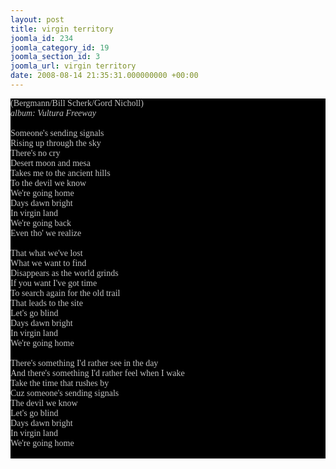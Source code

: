 ```yaml
---
layout: post
title: virgin territory
joomla_id: 234
joomla_category_id: 19
joomla_section_id: 3
joomla_url: virgin territory
date: 2008-08-14 21:35:31.000000000 +00:00
---
```

<span style="font-family: Times; color: #000000" class="Apple-style-span">
<div style="margin: 0px; padding: 0px; color: #8c8c8c; font-family: 'Book Antiqua',Palatino,'Times New Roman',Times,serif; font-size: 1em; background-color: #000000">
<span style="color: #c0c0c0" class="Apple-style-span">(Bergmann/Bill Scherk/Gord Nicholl)<br />
<i>album: Vultura Freeway</i><br />
<br />
Someone's sending signals<br />
Rising up through the sky<br />
There's no cry<br />
Desert moon and mesa<br />
Takes me to the ancient hills<br />
To the devil we know<br />
We're going home<br />
Days dawn bright<br />
In virgin land<br />
We're going back<br />
Even tho' we realize<br />
<br />
That what we've lost<br />
What we want to find<br />
Disappears as the world grinds<br />
If you want I've got time<br />
To search again for the old trail<br />
That leads to the site<br />
Let's go blind<br />
Days dawn bright<br />
In virgin land<br />
We're going home<br />
<br />
There's something I'd rather see in the day<br />
And there's something I'd rather feel when I wake<br />
Take the time that rushes by<br />
Cuz someone's sending signals<br />
The devil we know<br />
Let's go blind<br />
Days dawn bright<br />
In virgin land<br />
We're going home<br />
<br />
</span>
</div>
</span>
